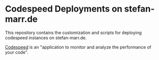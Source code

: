 # Codespeed Deployments on stefan-marr.de

This repository contains the customization and scripts for deploying codespeed
instances on stefan-marr.de.

[Codespeed](https://github.com/tobami/codespeed) is an "application to monitor and analyze the performance of your code".
